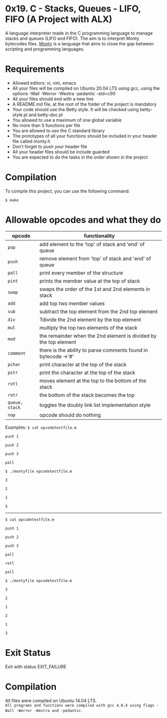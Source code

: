# 0x19. C - Stacks, Queues - LIFO, FIFO (A Project with ALX)
A language interpreter made in the C programming language to manage stacks and queues (LIFO and FIFO). The aim is to interpret Monty bytecodes files. [Monty](http://montyscoconut.github.io/) is a language that aims to close the gap between scripting and programming languages.
# Requirements
+ Allowed editors: vi, vim, emacs
+ All your files will be compiled on Ubuntu 20.04 LTS using gcc, using the options -Wall -Werror -Wextra -pedantic -std=c90
+ All your files should end with a new line
+ A README.md file, at the root of the folder of the project is mandatory
+ Your code should use the Betty style. It will be checked using betty-style.pl and betty-doc.pl
+ You allowed to use a maximum of one global variable
+ No more than 5 functions per file
+ You are allowed to use the C standard library
+ The prototypes of all your functions should be included in your header file called monty.h
+ Don’t forget to push your header file
+ All your header files should be include guarded
+ You are expected to do the tasks in the order shown in the project
# Compilation
To compile this project, you can use the following command:
```
$ make
```
# Allowable opcodes and what they do
| opcode        | functionality 
|  -----------  |  -----------                                                         |
| `pop`         | add element to the 'top' of stack and 'end' of queue                 |
| `push`        | remove element from 'top' of stack and 'end' of queue                |
| `pall`        | print every member of the structure                                  |
| `pint`        | prints the member value at the top of stack                          |
| `swap`        | swaps the order of the 1st and 2nd elements in stack                 |
| `add`         | add top two member values                                            |
| `sub`         | subtract the top element from the 2nd top element                    |
| `div`         | Tdivide the 2nd element by the top element                           |
| `mul`         | multiply the top two elements of the stack                           |
| `mod`         | the remainder when the 2nd element is divided by the top element     |
| `comment`     | there is the ability to parse comments found in bytecode ->'#'       |
| `pchar`       | print character at the top of the stack                              |
| `pstr`        | print the character at the top of the stack                          |
| `rotl`        | moves element at the top to the bottom of the stack                  |
| `rotr`        | the bottom of the stack becomes the top                              |
| `queue, stack`| toggles the doubly link list implementation style                    |
| `nop`         | opcode should do nothing                                             |

Examples: `$ cat opcodetestfile.m `

`push 1 `

`push 2 `

`push 3 `

`pall `

`$ ./montyfile opcodetestfile.m `

`3 `

`2 `

`1 `

`$ `
<hr>

`$ cat opcodetestfile.m `

`push 1 `

`push 2 `

`push 3 `

`pall `

`rotl `

`pall `

`$ ./montyfile opcodetestfile.m `

`3 `

`2 `

`1 `

`2 `

`1 `

`3 `

# Exit Status
  Exit with status EXIT_FAILURE
# Compilation
 All files were compiled on Ubuntu 14.04 LTS.\
 `All programs and functions were compiled with gcc 4.8.4 using flags -Wall -Werror -Wextra and -pedantic`.
